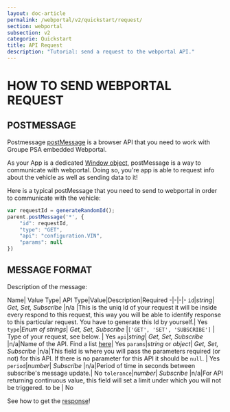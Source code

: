 ```yaml
---
layout: doc-article
permalink: /webportal/v2/quickstart/request/
section: webportal
subsection: v2
categorie: Quickstart
title: API Request
description: "Tutorial: send a request to the webportal API."
---
```


# HOW TO SEND WEBPORTAL REQUEST

## POSTMESSAGE

Postmessage [postMessage](https://developer.mozilla.org/en-US/docs/Web/API/Window/postMessage) is a browser API that you need to work with Groupe PSA embedded Webportal.

As your App is a dedicated [Window object](https://developer.mozilla.org/en-US/docs/Web/API/Window), postMessage is a way to communicate with webportal. Doing so, you're app is able to request info about the vehicle as well as sending data to it!

Here is a typical postMessage that you need to send to webportal in order to communicate with the vehicle:

```js
var requestId = generateRandomId();
parent.postMessage('*', {
    "id": requestId,
    "type": "GET",
    "api": "configuration.VIN",
    "params": null
})
```

## MESSAGE FORMAT

Description of the message:

Name| Value Type| API Type|Value|Description|Required
-|-|-|-
`id`|*string*| *Get, Set, Subscribe* |n/a |This is the uniq Id of your request it will be inside every respond to this request, this way you will be able to identify response to this particular request. You have to generate this Id by yourself.| Yes
`type`|*Enum of strings*| *Get, Set, Subscribe* |`['GET', 'SET', 'SUBSCRIBE']` | Type of your request, see below. | Yes
`api`|*string*| *Get, Set, Subscribe* |n/a|Name of the API. Find a list [here]({{site.baseurl}}/webportal/v2/api-reference/list/#article)| Yes
`params`|*string* or *object*| *Get, Set, Subscribe* |n/a|This field is where you will pass the parameters required (or not) for this API. If there is no parameter for this API it should be `null`. | Yes
`period`|*number*| *Subscribe* |n/a|Period of time in seconds between subscribe's message update.| No
`tolerance`|*number*| *Subscribe* |n/a|For API returning continuous value, this field will set a limit under which you will not be triggered. to be | No

See how to get the [response]({{site.baseurl}}/webportal/v2/quickstart/response/#article)!